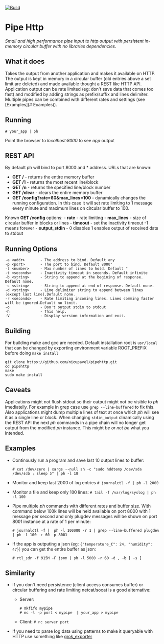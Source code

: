 [![Build](https://github.com/nicupavel/pipehttp/actions/workflows/build.yml/badge.svg)](https://github.com/nicupavel/pipehttp/actions/workflows/build.yml)

# Pipe Http
*Small and high performance pipe input to http output with persistent in-memory circular buffer with no libraries dependencies.*

## What it does ##
 Takes the output from another application and makes it available on HTTP. The output is kept in memory in a circular buffer
 (old entries above a set limit are deleted) and made available thought a REST like HTTP API. Application output can  be rate limited 
 (eg: don't save data that comes too fast) and modified by adding strings as prefix/suffix and lines delimiter.
 Multiple pipes can be combined with different rates and settings (see [Examples](# Examples)).

## Running

    # your_app | ph 

Point the browser to *localhost:8000* to see *app* output
## REST API

By default ph will bind to port 8000 and * address. URLs that are known:
- **GET /** - returns the entire memory buffer
- **GET /1** - returns the most recent line/block
- **GET /n** - returns the specified line/block number
- **GET /clear** - clears the entire memory buffer
- **GET /config?rate=60&max_lines=100** - dynamically changes the running configuration. In this case it will set rate limiting to 1 message every minute and maximum lines on circular buffer to 100. 

Known **GET /config** options:
    - **rate** - rate limiting
    - **max_lines** - size of circular buffer in blocks or lines
    - **timeout** - set the inactivity timeout -1 means forever
    - **output_stdin** - 0 disables 1 enables output of received data to stdout
## Running Options

    -a <addr>       - The address to bind. Default any
    -p <port>       - The port to bind. Default 8000"
    -l <number>     - Max number of lines to hold. Default "
    -t <seconds>    - Inactivity timeout in seconds. Default infinite
    -b <string>     - String to append at the begining of response. Default none.
    -s <string>     - String to append at end of response. Default none.
    -d <string>     - Line delimiter string to append between lines (except last line).Default none.
    -r <seconds>    - Rate limiting incoming lines. Lines comming faster will be ignored.Default no limit.
    -o              - Don't output stdin to stdout
    -h              - This help.
    -V              - Display version information and exit.

## Building
For building make and gcc are needed. Default installation root is ```usr/local``` that can be changed by exporting environment variable ROOT_PREFIX before doing ```make install```

    git clone https://github.com/nicupavel/pipehttp.git
    cd pipehttp
    make
    sudo make install

## Caveats
Applications might not flush stdout so their output might not be visible to *ph* imediatelly. For example in grep case use ```grep --line-buffered``` to fix this. Also applications might dump multiple lines of text at once which *ph* will see it as a single line or block. When changing ```stdin_output``` dinamically using the REST API the next *ph* commands in a pipe chain will no longer get output from the modified *ph* instance. This might *be or not be* what you intended.

## Examples
- Continously run a program and save last 10 output lines to buffer:

    ```# cat /dev/zero | xargs --null sh -c "sudo hddtemp /dev/sda /dev/sdb ; sleep 5" | ph -l 10 ```

- Monitor and keep last 2000 of log entries
    ```# journalctl -f | ph -l 2000```

- Monitor a file and keep only 100 lines: 
    ```# tail -f /var/log/syslog | ph -l 100```

- Pipe multiple *ph* commands with different rates and buffer size. With command below 100k lines will be held available on port 8000 with 1 message per second and only plugdev messages will be shown on port 8001 instance at a rate of 1 per minute:

    ```# journalctl -f |  ph -l 100000 -r 1 | grep --line-buffered plugdev | ph -l 100 -r 60 -p 8001```

- If the app is outputing a json (eg: ```{"temperature_C": 24, "humidity": 47}```) you can get the entire buffer as json:

    ```# rtl_sdr -f 915M -F json | ph -l 5000 -r 60 -d , -b [ -s ]```
## Similarity
- If you don't need persistence (client access consumes buffer) or circular buffering  and rate limiting netcat/socat is a good alternative:
    - Server: 
        ```
        # mkfifo mypipe
        # nc -l -p port < mypipe  | your_app > mypipe
        ```
    - Client:
        ```# nc server port```

- If you need to parse log data using patterns to make it queryable with HTTP use something like [grok_exporter](https://github.com/fstab/grok_exporter)
